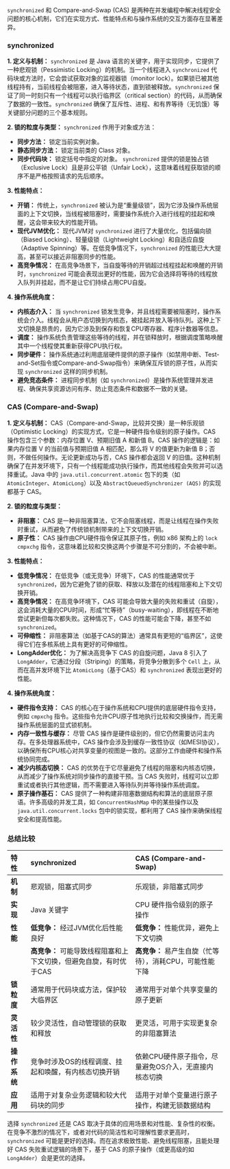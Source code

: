 `synchronized` 和 Compare-and-Swap (CAS) 是两种在并发编程中解决线程安全问题的核心机制，它们在实现方式、性能特点和与操作系统的交互方面存在显著差异。

### synchronized

**1. 定义与机制：**
`synchronized` 是 Java 语言的关键字，用于实现同步，它提供了一种悲观锁（Pessimistic Locking）的机制。当一个线程进入 `synchronized` 代码块或方法时，它会尝试获取对象的监视器锁（monitor lock）。如果锁已被其他线程持有，当前线程会被阻塞，进入等待状态，直到锁被释放。`synchronized` 保证了同一时刻只有一个线程可以执行临界区（critical section）的代码，从而确保了数据的一致性。`synchronized` 确保了互斥性、进程、和有界等待（无饥饿）等关键部分问题的三个基本规则。

**2. 锁的粒度与类型：**
`synchronized` 作用于对象或方法：
*   **同步方法：** 锁定当前实例对象。
*   **静态同步方法：** 锁定当前类的 Class 对象。
*   **同步代码块：** 锁定括号中指定的对象。
`synchronized` 提供的锁是独占锁（Exclusive Lock）且是非公平锁（Unfair Lock），这意味着线程获取锁的顺序不是严格按照请求的先后顺序。

**3. 性能特点：**
*   **开销：** 传统上，`synchronized` 被认为是“重量级锁”，因为它涉及操作系统层面的上下文切换，当线程被阻塞时，需要操作系统介入进行线程的挂起和唤醒，这会带来较大的性能开销。
*   **现代JVM优化：** 现代JVM对 `synchronized` 进行了大量优化，包括偏向锁（Biased Locking）、轻量级锁（Lightweight Locking）和自适应自旋（Adaptive Spinning）等。在低竞争情况下，`synchronized` 的性能已大大提高，甚至可以接近非阻塞同步的性能。
*   **高竞争情况：** 在高竞争场景下，当自旋等待的开销超过线程挂起和唤醒的开销时，`synchronized` 可能会表现出更好的性能，因为它会选择将等待的线程放入队列并挂起，而不是让它们持续占用CPU自旋。

**4. 操作系统角度：**
*   **内核态介入：** 当 `synchronized` 锁发生竞争，并且线程需要被阻塞时，操作系统会介入。线程会从用户态切换到内核态，被挂起并放入等待队列。这种上下文切换是昂贵的，因为它涉及到保存和恢复CPU寄存器、程序计数器等信息。
*   **调度：** 操作系统负责管理这些等待的线程，并在锁释放时，根据调度策略唤醒其中一个线程使其重新获得CPU执行权。
*   **同步硬件：** 操作系统通过利用底层硬件提供的原子操作（如禁用中断、Test-and-Set指令或Compare-and-Swap指令）来确保互斥锁的原子性，从而实现 `synchronized` 这样的同步机制。
*   **避免竞态条件：** 进程同步机制（如 `synchronized`）是操作系统管理并发进程、确保共享资源访问有序、防止竞态条件和数据不一致的关键。

### CAS (Compare-and-Swap)

**1. 定义与机制：**
CAS（Compare-and-Swap，比较并交换）是一种乐观锁（Optimistic Locking）的实现方式，它是一种硬件指令级别的原子操作。CAS 操作包含三个参数：内存位置 V、预期旧值 A 和新值 B。CAS 操作的逻辑是：如果内存位置 V 的当前值与预期旧值 A 相匹配，那么将 V 的值更新为新值 B；否则，不做任何操作。无论更新成功与否，CAS 操作都会返回 V 的旧值。这种机制确保了在并发环境下，只有一个线程能成功执行操作，而其他线程会失败并可以选择重试。Java 中的 `java.util.concurrent.atomic` 包下的类（如 `AtomicInteger`、`AtomicLong`）以及 `AbstractQueuedSynchronizer (AQS)` 的实现都基于 CAS。

**2. 锁的粒度与类型：**
*   **非阻塞：** CAS 是一种非阻塞算法，它不会阻塞线程，而是让线程在操作失败时重试，从而避免了传统锁机制带来的上下文切换开销。
*   **原子性：** CAS 操作由CPU硬件指令保证其原子性，例如 x86 架构上的 `lock cmpxchg` 指令，这意味着比较和交换这两个步骤是不可分割的，不会被中断。

**3. 性能特点：**
*   **低竞争情况：** 在低竞争（或无竞争）环境下，CAS 的性能通常优于 `synchronized`，因为它避免了锁的获取、释放以及潜在的线程阻塞和上下文切换开销。
*   **高竞争情况：** 在高竞争环境下，CAS 可能会导致大量的失败和重试（自旋），这会消耗大量的CPU时间，形成“忙等待”（busy-waiting），即线程在不断地尝试更新但每次都失败。这种情况下，CAS 的性能可能会下降，甚至不如 `synchronized`。
*   **可伸缩性：** 非阻塞算法（如基于CAS的算法）通常具有更短的“临界区”，这使得它们在多核系统上具有更好的可伸缩性。
*   **LongAdder优化：** 为了解决高竞争下 CAS 的自旋问题，Java 8 引入了 `LongAdder`，它通过分段（Striping）的策略，将竞争分散到多个 `Cell` 上，从而在高并发环境下比 `AtomicLong`（基于CAS）和 `synchronized` 表现出更好的性能。

**4. 操作系统角度：**
*   **硬件指令支持：** CAS 的核心在于操作系统和CPU提供的底层硬件指令支持，例如 `cmpxchg` 指令。这些指令允许CPU原子性地执行比较和交换操作，而无需操作系统层面的显式锁机制。
*   **内存一致性与缓存：** 尽管 CAS 操作是硬件级别的，但它仍然需要访问主内存。在多处理器系统中，CAS 操作会涉及到缓存一致性协议（如MESI协议），以确保所有CPU核心对共享变量的视图是一致的。这部分工作由硬件和操作系统协同完成。
*   **减少内核态切换：** CAS 的优势在于它尽量避免了线程的阻塞和内核态切换，从而减少了操作系统对同步操作的直接干预。当 CAS 失败时，线程可以立即重试或者执行其他逻辑，而不需要进入等待队列并等待操作系统调度。
*   **原子操作基石：** CAS 提供了一种构建非阻塞数据结构和算法的底层原子原语。许多高级的并发工具，如 `ConcurrentHashMap` 中的某些操作以及 `java.util.concurrent.locks` 包中的锁实现，都利用了 CAS 操作来确保线程安全和提高性能。

### 总结比较

| 特性       | synchronized                                   | CAS (Compare-and-Swap)                       |
| :--------- | :--------------------------------------------- | :------------------------------------------- |
| **机制**   | 悲观锁，阻塞式同步                               | 乐观锁，非阻塞式同步                         |
| **实现**   | Java 关键字                                    | CPU 硬件指令级别的原子操作                   |
| **性能**   | **低竞争：** 经过JVM优化后性能良好             | **低竞争：** 性能优异，避免上下文切换        |
|            | **高竞争：** 可能导致线程阻塞和上下文切换，但避免自旋，有时优于CAS | **高竞争：** 易产生自旋（忙等待），消耗CPU，可能性能下降 |
| **锁粒度** | 通常用于代码块或方法，保护较大临界区             | 通常用于对单个共享变量的原子更新             |
| **灵活性** | 较少灵活性，自动管理锁的获取和释放             | 更灵活，可用于实现更复杂的非阻塞算法         |
| **操作系统** | 竞争时涉及OS的线程调度、挂起和唤醒，有内核态切换开销 | 依赖CPU硬件原子指令，尽量避免OS介入，无直接内核态切换 |
| **应用**   | 适用于对复杂业务逻辑和较大代码块的同步           | 适用于对单个变量进行原子操作，构建无锁数据结构 |

选择 `synchronized` 还是 CAS 取决于具体的应用场景和对性能、复杂性的权衡。在竞争不激烈的情况下，或者对代码的简洁性和可理解性要求更高时，`synchronized` 可能是更好的选择。而在追求极致性能、避免线程阻塞，且能处理好 CAS 失败重试逻辑的场景下，基于 CAS 的原子操作（或更高级的如 `LongAdder`）会是更优的选择。